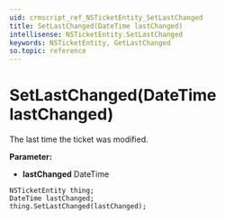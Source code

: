 ```yaml
---
uid: crmscript_ref_NSTicketEntity_SetLastChanged
title: SetLastChanged(DateTime lastChanged)
intellisense: NSTicketEntity.SetLastChanged
keywords: NSTicketEntity, GetLastChanged
so.topic: reference
---
```


# SetLastChanged(DateTime lastChanged)

The last time the ticket was modified.

**Parameter:** 
* **lastChanged** DateTime

```crmscript
NSTicketEntity thing;
DateTime lastChanged;
thing.SetLastChanged(lastChanged);
```

